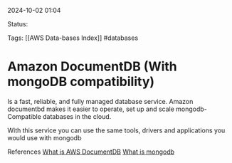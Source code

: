 2024-10-02 01:04

Status:

Tags:
[[AWS Data-bases Index]]
#databases
# Amazon DocumentDB (With mongoDB compatibility)

Is a fast, reliable, and fully managed database service. Amazon documentbd makes it easier to operate, set up and scale mongodb-Compatible databases in the cloud.

With this service you can use the same tools, drivers and applications you would use with mongodb



References 
[What is AWS DocumentDB](https://docs.aws.amazon.com/documentdb/latest/developerguide/what-is.html)
[What is mongodb](https://www.mongodb.com/docs/manual/)